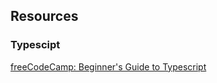 ## Resources

### Typescipt

[freeCodeCamp: Beginner's Guide to Typescript](https://www.freecodecamp.org/news/learn-typescript-beginners-guide/)